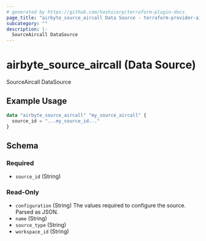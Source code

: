 ```yaml
---
# generated by https://github.com/hashicorp/terraform-plugin-docs
page_title: "airbyte_source_aircall Data Source - terraform-provider-airbyte"
subcategory: ""
description: |-
  SourceAircall DataSource
---
```


# airbyte_source_aircall (Data Source)

SourceAircall DataSource

## Example Usage

```terraform
data "airbyte_source_aircall" "my_source_aircall" {
  source_id = "...my_source_id..."
}
```

<!-- schema generated by tfplugindocs -->
## Schema

### Required

- `source_id` (String)

### Read-Only

- `configuration` (String) The values required to configure the source. Parsed as JSON.
- `name` (String)
- `source_type` (String)
- `workspace_id` (String)



